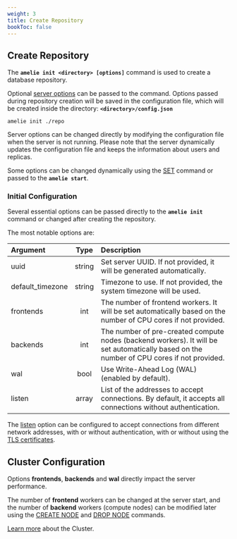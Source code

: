```yaml
---
weight: 3
title: Create Repository
bookToc: false
---
```


## Create Repository

The **`amelie init <directory> [options]`** command is used to create a database repository.

Optional [server options](/docs/configuration/show) can be passed to the command. Options passed during
repository creation will be saved in the configuration file, which will be created inside the directory:
**`<directory>/config.json`**

```text
amelie init ./repo
```

Server options can be changed directly by modifying the configuration file when the server is not
running. Please note that the server dynamically updates the configuration file and keeps the information
about users and replicas.

Some options can be changed dynamically using the [SET](/docs/configuration/set) command or passed to
the **`amelie start`**.

### Initial Configuration

Several essential options can be passed directly to the **`amelie init`** command or changed after
creating the repository.

The most notable options are:

| Argument             | Type | Description |
| :---------------- |  :----:  | :----      |
| uuid              | string | Set server UUID. If not provided, it will be generated automatically. |
| default_timezone  | string | Timezone to use. If not provided, the system timezone will be used. |
| frontends         | int | The number of frontend workers. It will be set automatically based on the number of CPU cores if not provided. |
| backends          | int | The number of pre-created compute nodes (backend workers). It will be set automatically based on the number of CPU cores if not provided. |
| wal               | bool | Use Write-Ahead Log (WAL) (enabled by default). |
| listen            | array | List of the addresses to accept connections. By default, it accepts all connections without authentication. |


The [listen](/docs/configuration/server) option can be configured to accept connections from different network addresses,
with or without authentication, with or without using the [TLS certificates](/docs/configuration/tls).

## Cluster Configuration

Options **frontends**, **backends** and **wal** directly impact the server performance.

The number of **frontend** workers can be changed at the server start, and the number of **backend** workers (compute nodes)
can be modified later using the [CREATE NODE](/docs/cluster/create) and [DROP NODE](/docs/cluster/drop) commands.

[Learn more](/docs/cluster/overview) about the Cluster.
